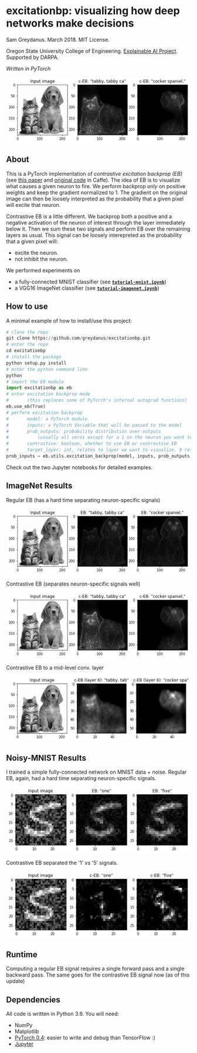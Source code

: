excitationbp: visualizing how deep networks make decisions
=======
Sam Greydanus. March 2018. MIT License.

Oregon State University College of Engineering. [Explainable AI Project](http://twitter.com/DARPA/status/872547502616182785). Supported by DARPA.

_Written in PyTorch_

![imagenet-ceb.png](static/imagenet-ceb.png)

About
--------
This is a PyTorch implementation of _contrastive excitation backprop (EB)_ (see [this paper](https://arxiv.org/abs/1608.00507) and [original code](https://github.com/jimmie33/Caffe-ExcitationBP) in Caffe). The idea of EB is to visualize what causes a given neuron to fire. We perform backprop _only_ on positive weights and keep the gradient normalized to 1. The gradient on the original image can then be loosely interpreted as the probability that a given pixel will excite that neuron.

Contrastive EB is a little different. We backprop both a positive and a negative activation of the neuron of interest through the layer immediately below it. Then we sum these two signals and perform EB over the remaining layers as usual. This signal can be loosely interepreted as the probability that a given pixel will:

* excite the neuron.
* not inhibit the neuron.

We performed experiments on

 * a fully-connected MNIST classifier (see [**`tutorial-mnist.ipynb`**](https://nbviewer.jupyter.org/github/greydanus/excitation_bp/blob/master/tutorial-mnist.ipynb))
 * a VGG16 ImageNet classifier (see [**`tutorial-imagenet.ipynb`**](https://nbviewer.jupyter.org/github/greydanus/excitation_bp/blob/master/tutorial-imagenet.ipynb))

How to use
--------

A minimal example of how to install/use this project:

```python
# clone the repo
git clone https://github.com/greydanus/excitationbp.git
# enter the repo
cd excitationbp
# install the package
python setup.py install
# enter the python command line
python
# import the EB module
import excitationbp as eb
# enter excitation backprop mode
# 		(this replaces some of PyTorch's internal autograd functions)
eb.use_eb(True)
# perform excitation backprop
#		model: a PyTorch module
#		inputs: a PyTorch Variable that will be passed to the model
#		prob_outputs: probability distribution over outputs
#			(usually all zeros except for a 1 on the neuron you want to inspect)
#		contrastive: boolean, whether to use EB or contrastive EB
#		target_layer: int, relates to layer we want to visualize. 0 refers to input
prob_inputs = eb.utils.excitation_backprop(model, inputs, prob_outputs, contrastive=False, target_layer=0)
```

Check out the two Jupyter notebooks for detailed examples.


ImageNet Results
--------

Regular EB (has a hard time separating neuron-specific signals)

![imagenet-eb.png](static/imagenet-eb.png)

Contrastive EB (separates neuron-specific signals well)

![imagenet-ceb.png](static/imagenet-ceb.png)

Contrastive EB to a mid-level conv. layer

![imagenet-pool-ceb.png](static/imagenet-pool-ceb.png)

Noisy-MNIST Results
--------

I trained a simple fully-connected network on MNIST data + noise. Regular EB, again, had a hard time separating neuron-specific signals.

![mnist-eb.png](static/mnist-eb.png)

Contrastive EB separated the '1' vs '5' signals.

![mnist-ceb.png](static/mnist-ceb.png)

Runtime
--------

Computing a regular EB signal requires a single forward pass and a single backward pass. The same goes for the contrastive EB signal now (as of this update)

Dependencies
--------
All code is written in Python 3.6. You will need:

 * NumPy
 * Matplotlib
 * [PyTorch 0.4](http://pytorch.org/): easier to write and debug than TensorFlow :)
 * [Jupyter](https://jupyter.org/)
